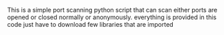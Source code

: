 This is a simple port scanning python script that can scan either ports are opened or closed normally or anonymously. everything is provided in this code just have to download few libraries that are imported
